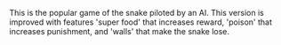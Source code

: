 This is the popular game of the snake piloted by an AI.
This version is improved with features 'super food' that increases reward, 'poison' that increases punishment, and 'walls' that make the snake lose.
